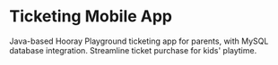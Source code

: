 # Ticketing Mobile App
 Java-based Hooray Playground ticketing app for parents, with MySQL database integration. Streamline ticket purchase for kids' playtime.
